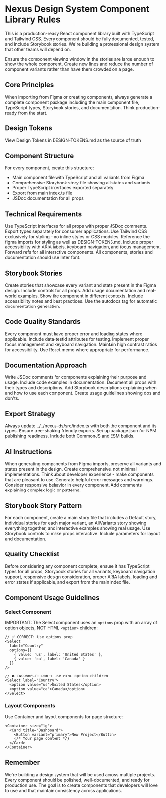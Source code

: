 # Nexus Design System Component Library Rules

This is a production-ready React component library built with TypeScript and Tailwind CSS. Every component should be fully documented, tested, and include Storybook stories. We're building a professional design system that other teams will depend on.

Ensure the component viewing window in the stories are large enough to show the whole component. Create new lines and reduce the number of component variants rather than have them crowded on a page.

## Core Principles

When importing from Figma or creating components, always generate a complete component package including the main component file, TypeScript types, Storybook stories, and documentation. Think production-ready from the start.

## Design Tokens
View Design Tokens in DESIGN-TOKENS.md as the source of truth

## Component Structure

For every component, create this structure:
- Main component file with TypeScript and all variants from Figma
- Comprehensive Storybook story file showing all states and variants
- Proper TypeScript interfaces exported separately
- Export from main index.ts file
- JSDoc documentation for all props

## Technical Requirements

Use TypeScript interfaces for all props with proper JSDoc comments. Export types separately for consumer applications. Use Tailwind CSS exclusively for styling - no inline styles or CSS modules. Reference the figma imports for styling as well as DESIGN-TOKENS.md. Include proper accessibility with ARIA labels, keyboard navigation, and focus management. Forward refs for all interactive components. All components, stories and documentation should use Inter font.

## Storybook Stories

Create stories that showcase every variant and state present in the Figma design. Include controls for all props. Add usage documentation and real-world examples. Show the component in different contexts. Include accessibility notes and best practices. Use the autodocs tag for automatic documentation generation.

## Code Quality Standards

Every component must have proper error and loading states where applicable. Include data-testid attributes for testing. Implement proper focus management and keyboard navigation. Maintain high contrast ratios for accessibility. Use React.memo where appropriate for performance.

## Documentation Approach

Write JSDoc comments for components explaining their purpose and usage. Include code examples in documentation. Document all props with their types and descriptions. Add Storybook descriptions explaining when and how to use each component. Create usage guidelines showing dos and don'ts.

## Export Strategy

Always update ../../nexus-ds/src/index.ts with both the component and its types. Ensure tree-shaking friendly exports. Set up package.json for NPM publishing readiness. Include both CommonJS and ESM builds.

## AI Instructions

When generating components from Figma imports, preserve all variants and states present in the design. Create comprehensive, not minimal implementations. Think about developer experience - make components that are pleasant to use. Generate helpful error messages and warnings. Consider responsive behavior in every component. Add comments explaining complex logic or patterns.

## Storybook Story Pattern

For each component, create a main story file that includes a Default story, individual stories for each major variant, an AllVariants story showing everything together, and interactive examples showing real usage. Use Storybook controls to make props interactive. Include parameters for layout and documentation.

## Quality Checklist

Before considering any component complete, ensure it has TypeScript types for all props, Storybook stories for all variants, keyboard navigation support, responsive design consideration, proper ARIA labels, loading and error states if applicable, and export from the main index file.

## Component Usage Guidelines

### Select Component
IMPORTANT: The Select component uses an `options` prop with an array of option objects, NOT HTML `<option>` children:

```tsx
// ✅ CORRECT: Use options prop
<Select
  label="Country"
  options={[
    { value: 'us', label: 'United States' },
    { value: 'ca', label: 'Canada' }
  ]}
/>

// ❌ INCORRECT: Don't use HTML option children
<Select label="Country">
  <option value="us">United States</option>
  <option value="ca">Canada</option>
</Select>
```

### Layout Components
Use Container and layout components for page structure:

```tsx
<Container size="lg">
  <Card title="Dashboard">
    <Button variant="primary">New Project</Button>
    {/* Your page content */}
  </Card>
</Container>
```

## Remember

We're building a design system that will be used across multiple projects. Every component should be polished, well-documented, and ready for production use. The goal is to create components that developers will love to use and that maintain consistency across applications. 

